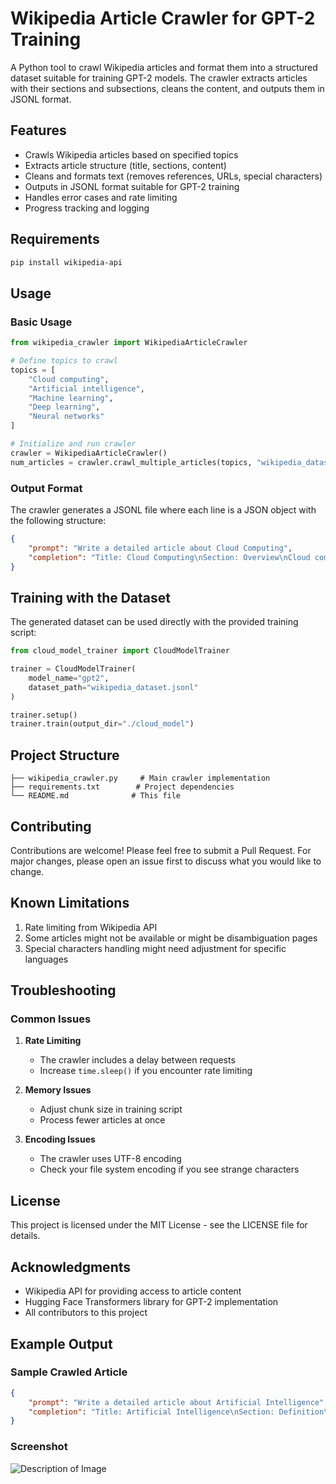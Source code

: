 # Wikipedia Article Crawler for GPT-2 Training

A Python tool to crawl Wikipedia articles and format them into a structured dataset suitable for training GPT-2 models. The crawler extracts articles with their sections and subsections, cleans the content, and outputs them in JSONL format.

## Features

- Crawls Wikipedia articles based on specified topics
- Extracts article structure (title, sections, content)
- Cleans and formats text (removes references, URLs, special characters)
- Outputs in JSONL format suitable for GPT-2 training
- Handles error cases and rate limiting
- Progress tracking and logging

## Requirements

```bash
pip install wikipedia-api
```

## Usage

### Basic Usage

```python
from wikipedia_crawler import WikipediaArticleCrawler

# Define topics to crawl
topics = [
    "Cloud computing",
    "Artificial intelligence",
    "Machine learning",
    "Deep learning",
    "Neural networks"
]

# Initialize and run crawler
crawler = WikipediaArticleCrawler()
num_articles = crawler.crawl_multiple_articles(topics, "wikipedia_dataset.jsonl")
```

### Output Format

The crawler generates a JSONL file where each line is a JSON object with the following structure:

```json
{
    "prompt": "Write a detailed article about Cloud Computing",
    "completion": "Title: Cloud Computing\nSection: Overview\nCloud computing is a technology...\nSection: History\nThe concept of cloud computing..."
}
```

## Training with the Dataset

The generated dataset can be used directly with the provided training script:

```python
from cloud_model_trainer import CloudModelTrainer

trainer = CloudModelTrainer(
    model_name="gpt2",
    dataset_path="wikipedia_dataset.jsonl"
)

trainer.setup()
trainer.train(output_dir="./cloud_model")
```

## Project Structure

```
├── wikipedia_crawler.py     # Main crawler implementation
├── requirements.txt        # Project dependencies
└── README.md              # This file
```

## Contributing

Contributions are welcome! Please feel free to submit a Pull Request. For major changes, please open an issue first to discuss what you would like to change.

## Known Limitations

1. Rate limiting from Wikipedia API
2. Some articles might not be available or might be disambiguation pages
3. Special characters handling might need adjustment for specific languages

## Troubleshooting

### Common Issues

1. **Rate Limiting**
   - The crawler includes a delay between requests
   - Increase `time.sleep()` if you encounter rate limiting

2. **Memory Issues**
   - Adjust chunk size in training script
   - Process fewer articles at once

3. **Encoding Issues**
   - The crawler uses UTF-8 encoding
   - Check your file system encoding if you see strange characters

## License

This project is licensed under the MIT License - see the LICENSE file for details.

## Acknowledgments

- Wikipedia API for providing access to article content
- Hugging Face Transformers library for GPT-2 implementation
- All contributors to this project

## Example Output

### Sample Crawled Article

```json
{
    "prompt": "Write a detailed article about Artificial Intelligence",
    "completion": "Title: Artificial Intelligence\nSection: Definition\nArtificial intelligence (AI) is intelligence demonstrated by machines...\nSection: History\nThe field of AI research was founded at a workshop held on the campus of Dartmouth College in 1956..."
}
```

### Screenshot
![Description of Image](https://i.postimg.cc/q79pcyxv/i-Screen-Shoter-Any-Desk-241030061019.jpg)
